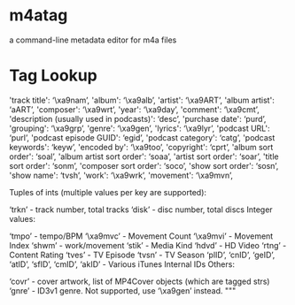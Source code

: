 # m4atag
a command-line metadata editor for m4a files

# Tag Lookup
'track title': ‘\xa9nam’,
'album': ‘\xa9alb’,
'artist': ‘\xa9ART’,
'album artist': ‘aART’,
'composer': ‘\xa9wrt’,
'year': ‘\xa9day’,
'comment': ‘\xa9cmt’,
'description (usually used in podcasts)': ‘desc’,
'purchase date': ‘purd’,
'grouping': ‘\xa9grp’,
'genre': ‘\xa9gen’,
'lyrics': ‘\xa9lyr’,
'podcast URL': ‘purl’,
'podcast episode GUID': ‘egid’,
'podcast category': ‘catg’,
'podcast keywords': ‘keyw’,
'encoded by': ‘\xa9too’,
'copyright': ‘cprt’,
'album sort order': ‘soal’,
'album artist sort order': ‘soaa’,
'artist sort order': ‘soar’,
'title sort order': ‘sonm’,
'composer sort order': ‘soco’,
'show sort order': ‘sosn’,
'show name': ‘tvsh’,
'work': ‘\xa9wrk’,
'movement': ‘\xa9mvn’,

Tuples of ints (multiple values per key are supported):

‘trkn’ - track number, total tracks
‘disk’ - disc number, total discs
Integer values:

‘tmpo’ - tempo/BPM
‘\xa9mvc’ - Movement Count
‘\xa9mvi’ - Movement Index
‘shwm’ - work/movement
‘stik’ - Media Kind
‘hdvd’ - HD Video
‘rtng’ - Content Rating
‘tves’ - TV Episode
‘tvsn’ - TV Season
‘plID’, ‘cnID’, ‘geID’, ‘atID’, ‘sfID’, ‘cmID’, ‘akID’ - Various iTunes Internal IDs
Others:

‘covr’ - cover artwork, list of MP4Cover objects (which are tagged strs)
‘gnre’ - ID3v1 genre. Not supported, use ‘\xa9gen’ instead.
"""
